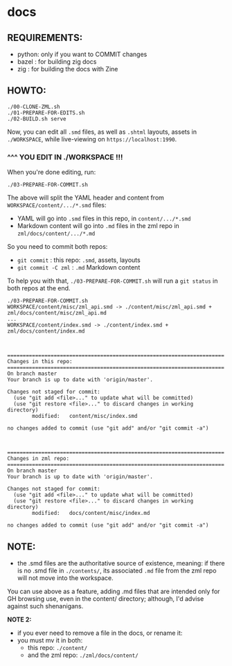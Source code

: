 # docs

## REQUIREMENTS: 

- python: only if you want to COMMIT changes
- bazel : for building zig docs
- zig : for building the docs with Zine

## HOWTO:

```console
./00-CLONE-ZML.sh
./01-PREPARE-FOR-EDITS.sh
./02-BUILD.sh serve
```

Now, you can edit all `.smd` files, as well as `.shtml` layouts, assets in `./WORKSPACE`, while live-viewing on `https://localhost:1990`.

### ^^^ YOU EDIT IN ./WORKSPACE !!!

When you're done editing, run:

```console
./03-PREPARE-FOR-COMMIT.sh
```

The above will split the YAML header and content from `WORKSPACE/content/.../*.smd` files:

- YAML will go into `.smd` files in this repo, in `content/.../*.smd`
- Markdown content will go into `.md` files in the zml repo in `zml/docs/content/.../*.md`

So you need to commit both repos:

- `git commit` : this repo: `.smd`, assets, layouts
- `git commit -C zml` : `.md` Markdown content

To help you with that, `./03-PREPARE-FOR-COMMIT.sh` will run a `git status` in
both repos at the end.

```
./03-PREPARE-FOR-COMMIT.sh
WORKSPACE/content/misc/zml_api.smd -> ./content/misc/zml_api.smd + zml/docs/content/misc/zml_api.md
...
WORKSPACE/content/index.smd -> ./content/index.smd + zml/docs/content/index.md



======================================================================
Changes in this repo:
======================================================================
On branch master
Your branch is up to date with 'origin/master'.

Changes not staged for commit:
  (use "git add <file>..." to update what will be committed)
  (use "git restore <file>..." to discard changes in working directory)
        modified:   content/misc/index.smd

no changes added to commit (use "git add" and/or "git commit -a")



======================================================================
Changes in zml repo:
======================================================================
On branch master
Your branch is up to date with 'origin/master'.

Changes not staged for commit:
  (use "git add <file>..." to update what will be committed)
  (use "git restore <file>..." to discard changes in working directory)
        modified:   docs/content/misc/index.md

no changes added to commit (use "git add" and/or "git commit -a")
```

## NOTE:

- the .smd files are the authoritative source of existence, 
      meaning: if there is no .smd file in `./contents/`, its associated
      `.md` file from the zml repo will not move into the workspace.

You can use above as a feature, adding .md files that are intended only for
GH browsing use, even in the content/ directory; although, I'd advise against
such shenanigans.

**NOTE 2:**

- if you ever need to remove a file in the docs, or rename it:
- you must mv it in both:
    - this repo: `./content/`
    - and the zml repo: `./zml/docs/content/`
